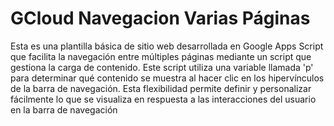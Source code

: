 # GCloud Navegacion Varias Páginas
Esta es una plantilla básica de sitio web desarrollada en Google Apps Script que facilita la navegación entre múltiples páginas mediante un script que gestiona la carga de contenido. Este script utiliza una variable llamada 'p' para determinar qué contenido se muestra al hacer clic en los hipervínculos de la barra de navegación. Esta flexibilidad permite definir y personalizar fácilmente lo que se visualiza en respuesta a las interacciones del usuario en la barra de navegación

